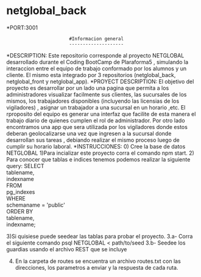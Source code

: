 # netglobal_back 
*PORT:3001

                           #Informacion general
                           --------------------

*DESCRIPTION: Este repositorio corresponde al proyecto NETGLOBAL desarrollado durante el Coding BootCamp de Plaraforma5 , simulando la interaccion entre el equipo de trabajo conformado por los alumnos y un cliente. El mismo esta integrado por 3 repositorios (netglobal_back, netglobal_front y netglobal_app). 
*PROYECT DESCRIPTION: El objetivo del proyecto es desarrollar por un lado una pagina que permita a los administradores visualizar facilmente sus clientes, las sucursales de los mismos, los trabajadores disponibles (incluyendo las licensias de los vigiladores) , asignar un trabajador a una sucursal en un horario ,etc. El rproposito del equipo es generar una interfaz que facilite de esta manera el trabajo diario de quienes cumplen el rol de administrador. 
Por otro lado encontramos una app que sera utilizada por los vigiladores donde estos deberan geolocalizarse una vez que ingresen a la sucursal donde desarrollan sus tareas , debiando realizar el mismo proceso luego de cumplir su horario laboral. 
*INSTRUCCIONES: 
0) Cree la base de datos NETGLOBAL
1)Para incializar este proyecto corra el comando npm start.
2) Para conocer que tablas e indices tenemos podemos realizar la siguiente query: 
 SELECT  
      tablename,  
      indexname  
  FROM  
      pg_indexes  
  WHERE  
      schemaname = 'public'  
  ORDER BY  
      tablename,  
      indexname; 

3)Si quisiese puede seedear las tablas para probar el proyecto.
3.a- Corra el siguiente comando psql NETGLOBAL < path/to/seed
3.b- Seedee los guardias usando el archivo REST que se incluye

4) En la carpeta de routes se encuentra un archivo routes.txt con las direcciones, los parametros a enviar y la respuesta de cada ruta. 

